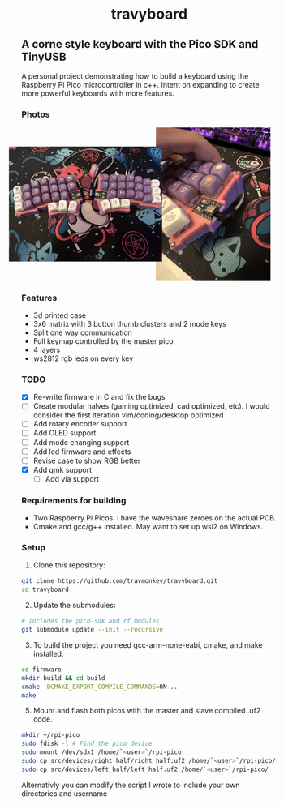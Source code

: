 <h1 align="center">
travyboard
</h1>

## A corne style keyboard with the Pico SDK and TinyUSB

A personal project demonstrating how to build a keyboard using the
Raspberry Pi Pico microcontroller in c++. Intent on expanding to create more powerful
keyboards with more features.

### Photos
<div style="display: flex; justify-content: space-around;">
  <img src="./assets/IMG_1684.jpeg" alt="First Photo" style="width: 45%; transform: rotate(-90deg);">
  <img src="./assets/IMG_1680.jpeg" alt="Second Photo" style="width: 45%;">
</div>

### Features

- 3d printed case
- 3x6 matrix with 3 button thumb clusters and 2 mode keys
- Split one way communication
- Full keymap controlled by the master pico
- 4 layers
- ws2812 rgb leds on every key

### TODO

- [x] Re-write firmware in C and fix the bugs
- [ ] Create modular halves (gaming optimized, cad optimized, etc). I would consider the first iteration vim/coding/desktop optimized
- [ ] Add rotary encoder support
- [ ] Add OLED support
- [ ] Add mode changing support
- [ ] Add led firmware and effects
- [ ] Revise case to show RGB better
- [x] Add qmk support
    - [ ] Add via support

### Requirements for building

- Two Raspberry Pi Picos. I have the waveshare zeroes on the actual PCB.
- Cmake and gcc/g++ installed. May want to set up wsl2 on Windows.

### Setup

1. Clone this repository:

```sh
git clone https://github.com/travmonkey/travyboard.git
cd travyboard
```

2. Update the submodules:

```sh
# Includes the pico-sdk and rf modules
git submodule update --init --recursive
```

3. To build the project you need gcc-arm-none-eabi, cmake, and make installed:

```sh
cd firmware
mkdir build && cd build
cmake -DCMAKE_EXPORT_COMPILE_COMMANDS=ON ..
make
```

5. Mount and flash both picos with the master and slave compiled .uf2 code.
```sh
mkdir ~/rpi-pico
sudo fdisk -l # Find the pico device
sudo mount /dev/sdx1 /home/`<user>`/rpi-pico
sudo cp src/devices/right_half/right_half.uf2 /home/`<user>`/rpi-pico/
sudo cp src/devices/left_half/left_half.uf2 /home/`<user>`/rpi-pico/
```

Alternativly you can modify the script I wrote to include your own directories and username
